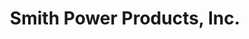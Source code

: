 ---
title: "Smith Power Products, Inc."
url: /frederick/smith-power-products-inc/
shop: car repair
---